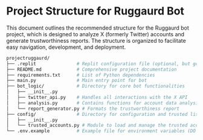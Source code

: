 # Project Structure for Ruggaurd Bot

This document outlines the recommended structure for the Ruggaurd bot project, which is designed to analyze X (formerly Twitter) accounts and generate trustworthiness reports. The structure is organized to facilitate easy navigation, development, and deployment.

```bash
projectruggaurd/
├── .replit               # Replit configuration file (optional, but good for custom run commands)
├── README.md             # Comprehensive project documentation
├── requirements.txt      # List of Python dependencies
├── main.py               # Main entry point for bot
├── bot_logic/            # Directory for core bot functionalities
│   ├── __init__.py
│   ├── twitter_api.py    # Handles all interactions with the X API
│   ├── analysis.py       # Contains functions for account data analysis
│   └── report_generator.py # Formats the trustworthiness report
├── config/               # Directory for configuration and trusted list
│   ├── __init__.py
│   └── trusted_accounts.py # Module to load and manage the trusted accounts list
└── .env.example          # Example file for environment variables (DO NOT include your actual keys here)
```
